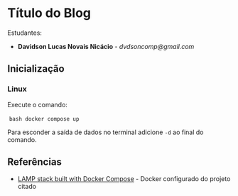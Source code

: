 # Título do Blog

Estudantes:

- __Davidson Lucas Novais Nicácio__ - _dvdsoncomp@gmail.com_





## Inicialização

### Linux

Execute  o comando:

​	```bash docker compose up```

Para esconder a saída de dados no terminal adicione `-d` ao final do comando.



## Referências

- [LAMP stack built with Docker Compose](https://github.com/sprintcube/docker-compose-lamp) - Docker configurado do projeto citado
